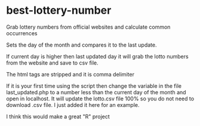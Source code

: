 best-lottery-number
===================

Grab lottery numbers from official websites and calculate common occurrences

Sets the day of the month and compares it to the last update.

If current day is higher then last updated day it will grab the lotto numbers from the website and save to csv file.

The html tags are stripped and it is comma delimiter

If it is your first time using the script then change the variable in the file last_updated.php to a number less than the current day of the month and open in localhost. It will update the lotto.csv file 100% so you do not need to download .csv file. I just added it here for an example.

I think this would make a great "R" project
